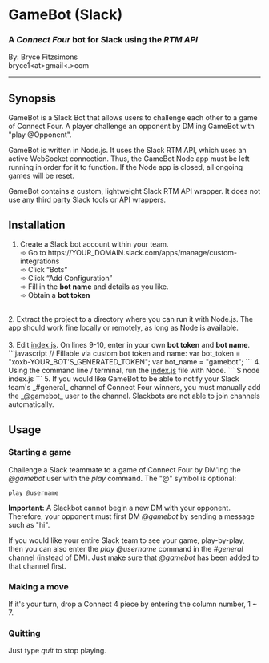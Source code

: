 # **GameBot** (Slack)
### A _Connect Four_ bot for **Slack** using the _RTM API_
By: Bryce Fitzsimons<br>
bryce1&lt;at&gt;gmail&lt;.&gt;com
___

## Synopsis

GameBot is a Slack Bot that allows users to challenge each other to a game of Connect Four. A player challenge an opponent by DM'ing GameBot with "play @Opponent".

GameBot is written in Node.js. It uses the Slack RTM API, which uses an active WebSocket connection. Thus, the GameBot Node app must be left running in order for it to function. If the Node app is closed, all ongoing games will be reset.

GameBot contains a custom, lightweight Slack RTM API wrapper. It does not use any third party Slack tools or API wrappers.


## Installation

1. Create a Slack bot account within your team.<br>
	➾ Go to https://YOUR\_DOMAIN.slack.com/apps/manage/custom-integrations<br>
	➾ Click “Bots”<br>
	➾ Click “Add Configuration”<br>
    ➾ Fill in the <b>bot name</b> and details as you like.<br>
    ➾ Obtain a <b>bot token</b><br>
<br>
2. Extract the project to a directory where you can run it with Node.js. The app should work fine locally or remotely, as long as Node is available.
<br><br>
3. Edit <u>index.js</u>. On lines 9-10, enter in your own <b>bot token</b> and <b>bot name</b>.
```javascript
// Fillable via custom bot token and name:
var bot_token =	"xoxb-YOUR_BOT'S_GENERATED_TOKEN";
var bot_name =  "gamebot";
```
4. Using the command line / terminal, run the <u>index.js</u> file with Node.
```
$ node index.js
```
5. If you would like GameBot to be able to notify your Slack team's _#general_ channel of Connect Four winners, you must manually add the _@gamebot_ user to the channel. Slackbots are not able to join channels automatically.


## Usage

### Starting a game
Challenge a Slack teammate to a game of Connect Four by DM'ing the _@gamebot_ user with the _play_ command. The "@" symbol is optional:
```
play @username
```

**Important:** A Slackbot cannot begin a new DM with your opponent. Therefore, your opponent must first DM _@gamebot_ by sending a message such as "hi".

If you would like your entire Slack team to see your game, play-by-play, then you can also enter the _play @username_ command in the _#general_ channel (instead of DM). Just make sure that _@gamebot_ has been added to that channel first.


### Making a move
If it's your turn, drop a Connect 4 piece by entering the column number, 1 ~ 7.

### Quitting
Just type _quit_ to stop playing.
